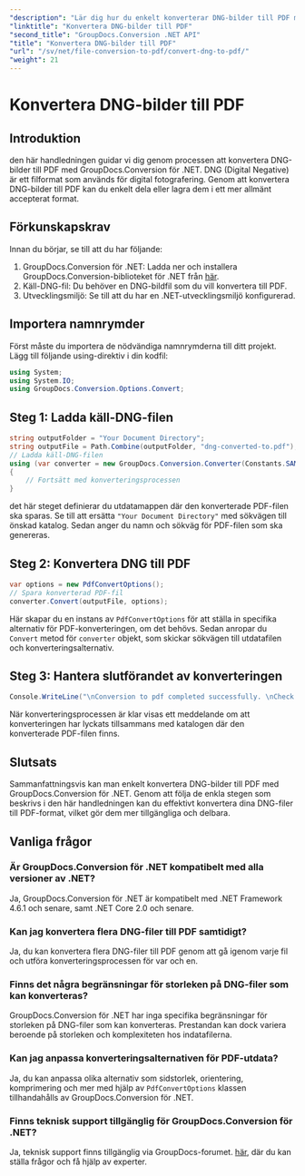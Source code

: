 ```yaml
---
"description": "Lär dig hur du enkelt konverterar DNG-bilder till PDF med GroupDocs.Conversion för .NET. Följ vår steg-för-steg-guide för sömlös konvertering."
"linktitle": "Konvertera DNG-bilder till PDF"
"second_title": "GroupDocs.Conversion .NET API"
"title": "Konvertera DNG-bilder till PDF"
"url": "/sv/net/file-conversion-to-pdf/convert-dng-to-pdf/"
"weight": 21
---
```


# Konvertera DNG-bilder till PDF

## Introduktion
den här handledningen guidar vi dig genom processen att konvertera DNG-bilder till PDF med GroupDocs.Conversion för .NET. DNG (Digital Negative) är ett filformat som används för digital fotografering. Genom att konvertera DNG-bilder till PDF kan du enkelt dela eller lagra dem i ett mer allmänt accepterat format.
## Förkunskapskrav
Innan du börjar, se till att du har följande:
1. GroupDocs.Conversion för .NET: Ladda ner och installera GroupDocs.Conversion-biblioteket för .NET från [här](https://releases.groupdocs.com/conversion/net/).
2. Käll-DNG-fil: Du behöver en DNG-bildfil som du vill konvertera till PDF.
3. Utvecklingsmiljö: Se till att du har en .NET-utvecklingsmiljö konfigurerad.

## Importera namnrymder
Först måste du importera de nödvändiga namnrymderna till ditt projekt. Lägg till följande using-direktiv i din kodfil:
```csharp
using System;
using System.IO;
using GroupDocs.Conversion.Options.Convert;
```
## Steg 1: Ladda käll-DNG-filen
```csharp
string outputFolder = "Your Document Directory";
string outputFile = Path.Combine(outputFolder, "dng-converted-to.pdf");
// Ladda käll-DNG-filen
using (var converter = new GroupDocs.Conversion.Converter(Constants.SAMPLE_DNG))
{
    // Fortsätt med konverteringsprocessen
}
```
det här steget definierar du utdatamappen där den konverterade PDF-filen ska sparas. Se till att ersätta `"Your Document Directory"` med sökvägen till önskad katalog. Sedan anger du namn och sökväg för PDF-filen som ska genereras.
## Steg 2: Konvertera DNG till PDF
```csharp
var options = new PdfConvertOptions();
// Spara konverterad PDF-fil
converter.Convert(outputFile, options);
```
Här skapar du en instans av `PdfConvertOptions` för att ställa in specifika alternativ för PDF-konverteringen, om det behövs. Sedan anropar du `Convert` metod för `converter` objekt, som skickar sökvägen till utdatafilen och konverteringsalternativ.
## Steg 3: Hantera slutförandet av konverteringen
```csharp
Console.WriteLine("\nConversion to pdf completed successfully. \nCheck output in {0}", outputFolder);
```
När konverteringsprocessen är klar visas ett meddelande om att konverteringen har lyckats tillsammans med katalogen där den konverterade PDF-filen finns.

## Slutsats
Sammanfattningsvis kan man enkelt konvertera DNG-bilder till PDF med GroupDocs.Conversion för .NET. Genom att följa de enkla stegen som beskrivs i den här handledningen kan du effektivt konvertera dina DNG-filer till PDF-format, vilket gör dem mer tillgängliga och delbara.
## Vanliga frågor
### Är GroupDocs.Conversion för .NET kompatibelt med alla versioner av .NET?
Ja, GroupDocs.Conversion för .NET är kompatibelt med .NET Framework 4.6.1 och senare, samt .NET Core 2.0 och senare.
### Kan jag konvertera flera DNG-filer till PDF samtidigt?
Ja, du kan konvertera flera DNG-filer till PDF genom att gå igenom varje fil och utföra konverteringsprocessen för var och en.
### Finns det några begränsningar för storleken på DNG-filer som kan konverteras?
GroupDocs.Conversion för .NET har inga specifika begränsningar för storleken på DNG-filer som kan konverteras. Prestandan kan dock variera beroende på storleken och komplexiteten hos indatafilerna.
### Kan jag anpassa konverteringsalternativen för PDF-utdata?
Ja, du kan anpassa olika alternativ som sidstorlek, orientering, komprimering och mer med hjälp av `PdfConvertOptions` klassen tillhandahålls av GroupDocs.Conversion för .NET.
### Finns teknisk support tillgänglig för GroupDocs.Conversion för .NET?
Ja, teknisk support finns tillgänglig via GroupDocs-forumet. [här](https://forum.groupdocs.com/c/conversion/11), där du kan ställa frågor och få hjälp av experter.